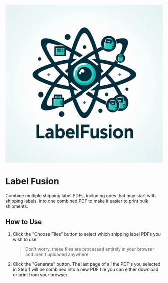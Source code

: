 [<img src="src/assets/labelfusion.jpeg">](https://github.com/sweenr/label-fusion)

# Label Fusion

Combine multiple shipping label PDFs, including ones that may start with shipping labels, into one combined PDF to make it easier to print bulk shipments.

## How to Use

1. Click the "Choose Files" button to select which shipping label PDFs you wish to use.

    > Don't worry, these files are processed entirely in your browser and aren't uploaded anywhere

1. Click the "Generate" button. The last page of all the PDF's you selected in Step 1 will be combined into a new PDF file you can either download or print from your browser.
